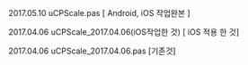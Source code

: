 2017.05.10 uCPScale.pas [ Android, iOS 작업완본 ]

2017.04.06 uCPScale_2017.04.06(iOS작업한 것) [ iOS 적용 한 것]

2017.04.06 uCPScale_2017.04.06.pas [기존것]
